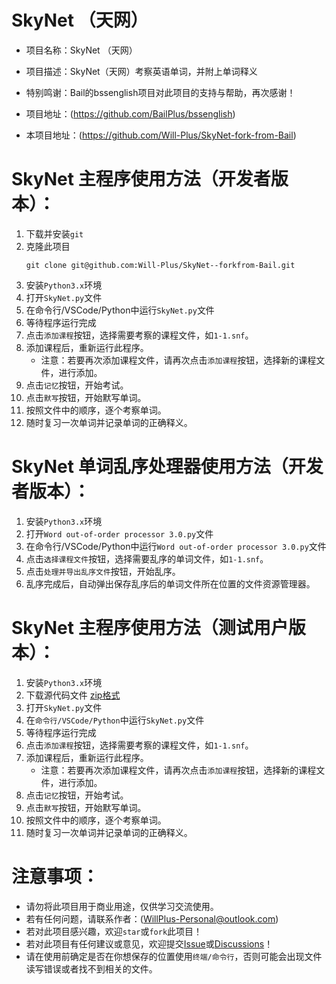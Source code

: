 # SkyNet （天网）

- 项目名称：SkyNet （天网）
- 项目描述：SkyNet（天网）考察英语单词，并附上单词释义

- 特别鸣谢：Bail的bssenglish项目对此项目的支持与帮助，再次感谢！

- 项目地址：(https://github.com/BailPlus/bssenglish)

- 本项目地址：(https://github.com/Will-Plus/SkyNet-fork-from-Bail)

# SkyNet 主程序使用方法（开发者版本）：

1. 下载并安装`git`
2. 克隆此项目
    ```
    git clone git@github.com:Will-Plus/SkyNet--forkfrom-Bail.git
    ```
3. 安装`Python3.x`环境
4. 打开`SkyNet.py`文件
5. 在命令行/VSCode/Python中运行`SkyNet.py`文件
6. 等待程序运行完成
7. 点击`添加课程`按钮，选择需要考察的课程文件，如`1-1.snf`。
8. 添加课程后，重新运行此程序。
   - 注意：若要再次添加课程文件，请再次点击`添加课程`按钮，选择新的课程文件，进行添加。
9.  点击`记忆`按钮，开始考试。
10. 点击`默写`按钮，开始默写单词。   
11. 按照文件中的顺序，逐个考察单词。
12. 随时复习一次单词并记录单词的正确释义。
    
# SkyNet 单词乱序处理器使用方法（开发者版本）：

1. 安装`Python3.x`环境
2. 打开`Word out-of-order processor 3.0.py`文件
3. 在命令行/VSCode/Python中运行`Word out-of-order processor 3.0.py`文件 
4. 点击`选择课程文件`按钮，选择需要乱序的单词文件，如`1-1.snf`。
5. 点击`处理并导出乱序文件`按钮，开始乱序。
6. 乱序完成后，自动弹出保存乱序后的单词文件所在位置的文件资源管理器。

# SkyNet 主程序使用方法（测试用户版本）：

1. 安装`Python3.x`环境
2. 下载源代码文件 [zip格式](https://github.com/Will-Plus/SkyNet-fork-from-Bail/archive/refs/heads/main.zip)
3. 打开`SkyNet.py`文件
4. 在`命令行/VSCode/Python`中运行`SkyNet.py`文件
5. 等待程序运行完成
6. 点击`添加课程`按钮，选择需要考察的课程文件，如`1-1.snf`。
7. 添加课程后，重新运行此程序。
   - 注意：若要再次添加课程文件，请再次点击`添加课程`按钮，选择新的课程文件，进行添加。
8.  点击`记忆`按钮，开始考试。
9.  点击`默写`按钮，开始默写单词。
10. 按照文件中的顺序，逐个考察单词。
11.  随时复习一次单词并记录单词的正确释义。


# 注意事项：

- 请勿将此项目用于商业用途，仅供学习交流使用。
- 若有任何问题，请联系作者：(WillPlus-Personal@outlook.com)
- 若对此项目感兴趣，欢迎`star`或`fork`此项目！
- 若对此项目有任何建议或意见，欢迎提交[Issue](https://github.com/Will-Plus/SkyNet-fork-from-Bail/issues)或[Discussions](https://github.com/Will-Plus/SkyNet-fork-from-Bail/discussions)！
- 请在使用前确定是否在你想保存的位置使用`终端/命令行`，否则可能会出现文件读写错误或者找不到相关的文件。
